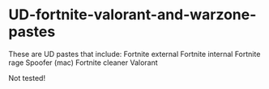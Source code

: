 # UD-fortnite-valorant-and-warzone-pastes

These are UD pastes that include:
Fortnite external
Fortnite internal
Fortnite rage
Spoofer (mac)
Fortnite cleaner
Valorant

Not tested!
